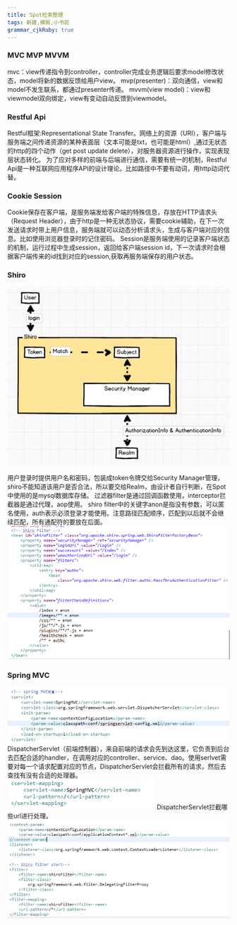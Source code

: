 ```yaml
---
title: Spot检索整理
tags: 新建,模板,小书匠
grammar_cjkRuby: true
---
```


### MVC MVP MVVM
mvc：view传递指令到controller，controller完成业务逻辑后要求model修改状态，model将新的数据反馈给用户view。
mvp(presenter)：双向通信，view和model不发生联系，都通过presenter传递。
mvvm(view model)：view和viewmodel双向绑定，view有变动自动反馈到viewmodel。

### Restful Api
Restful框架:Representational State Transfer。网络上的资源（URI），客户端与服务端之间传递资源的某种表面层（文本可能是txt，也可能是html）,通过无状态的http的四个动作（get post update delete），对服务器资源进行操作，实现表现层状态转化。
为了应对多样的前端与后端进行通信，需要有统一的机制，Restful Api是一种互联网应用程序API的设计理论。比如路径中不要有动词，用http动词代替。

### Cookie Session
Cookie保存在客户端，是服务端发给客户端的特殊信息，存放在HTTP请求头（Request Header），由于http是一种无状态协议，需要cookie辅助，在下一次发送请求时带上用户信息，服务端就可以动态分析请求头，生成与客户端对应的信息。比如使用浏览器登录时的记住密码。
Session是服务端使用的记录客户端状态的机制，运行过程中生成session，返回给客户端session id，下一次请求时会根据客户端传来的id找到对应的session,获取再服务端保存的用户状态。
### Shiro
![enter description here][1]


用户登录时提供用户名和密码，包装成token令牌交给Security Manager管理，shiro不能知道该用户是否合法，所以要交给Realm，由设计者自行判断，在Spot中使用的是mysql数据库存储。
过滤器filter是通过回调函数使用，interceptor拦截器是通过代理，aop使用。
shiro filter中的关键字anon是指没有参数，可以匿名使用，auth表示必须登录才能使用。注意路径匹配顺序，匹配到以后就不会继续匹配，所有通配符的要放在后面。
![enter description here][2]


  ### Spring MVC
![enter description here][3]
DispatcherServlet（前端控制器），来自前端的请求会先到达这里，它负责到后台去匹配合适的handler，在调用对应的controller、service、dao。使用serlvet需要对每一个请求配置对应的节点，DispatcherServlet会拦截所有的请求，然后去查找有没有合适的处理器。
![enter description here][4]
DispatcherServlet拦截哪些url进行处理。
![enter description here][5]
  


  [1]: ./images/871676-20160722213407794-1894786938.png "871676-20160722213407794-1894786938"
  [2]: ./images/QQ%E6%88%AA%E5%9B%BE20180331201954.png "QQ截图20180331201954"
  [3]: ./images/QQ%E6%88%AA%E5%9B%BE20180331204602.png "QQ截图20180331204602"
  [4]: ./images/QQ%E6%88%AA%E5%9B%BE20180331205801.png "QQ截图20180331205801"
  [5]: ./images/QQ%E6%88%AA%E5%9B%BE20180331210130.png "QQ截图20180331210130"